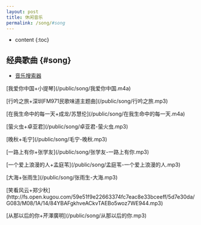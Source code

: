 ```yaml
---
layout: post
title: 休闲音乐
permalink: /song/#song
---
```


* content
{:toc}


经典歌曲								{#song}
-----------------------------------------------------------------
+ [音乐搜索器](http://music.cccyun.cc/)

<p>[我爱你中国+小提琴](/public/song/我爱你中国.m4a)</p>

<p>[行吟之旅+深圳FM971民歌味道主题曲](/public/song/行吟之旅.mp3)</p>

<p>[在我生命中的每一天+成龙/苏慧伦](/public/song/在我生命中的每一天.m4a)</p>

<p>[萤火虫+卓亚君](/public/song/卓亚君-萤火虫.mp3)</p>

<p>[晚秋+毛宁](/public/song/毛宁-晚秋.mp3)</p>

<p>[一路上有你+张学友](/public/song/张学友-一路上有你.mp3)</p>

<p>[一个爱上浪漫的人+孟庭苇](/public/song/孟庭苇-一个爱上浪漫的人.mp3)</p>

<p>[大海+张雨生](/public/song/张雨生-大海.mp3)</p>

<p>[笑看风云+郑少秋](http://fs.open.kugou.com/59e51f9e22663374fc7eac8e33bceeff/5d7e30da/G083/M08/1A/14/84YBAFgkhveACkvTAEBo5woz7WE944.mp3)</p>

<p>[从那以后的你+芹澤廣明](/public/song/从那以后的你.mp3)</p>